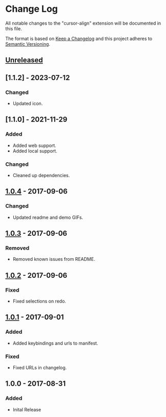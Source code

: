 # Change Log
All notable changes to the "cursor-align" extension will be documented in this file.

The format is based on [Keep a Changelog](http://keepachangelog.com/en/1.0.0/) and this project adheres to [Semantic Versioning](http://semver.org/spec/v2.0.0.html).

## [Unreleased]

## [1.1.2] - 2023-07-12
### Changed
- Updated icon.

## [1.1.0] - 2021-11-29
### Added
- Added web support.
- Added local support.

### Changed
- Cleaned up dependencies.

## [1.0.4] - 2017-09-06
### Changed
- Updated readme and demo GIFs.

## [1.0.3] - 2017-09-06
### Removed
- Removed known issues from README.

## [1.0.2] - 2017-09-06
### Fixed
- Fixed selections on redo.

## [1.0.1] - 2017-09-01
### Added
- Added keybindings and urls to manifest.

### Fixed
- Fixed URLs in changelog.

## 1.0.0 - 2017-08-31
### Added
- Inital Release

[Unreleased]: https://github.com/yo1dog/vscode-cursor-align/compare/v1.0.4...HEAD
[1.0.4]: https://github.com/yo1dog/vscode-cursor-align/compare/v1.0.3...v1.0.4
[1.0.3]: https://github.com/yo1dog/vscode-cursor-align/compare/v1.0.2...v1.0.3
[1.0.2]: https://github.com/yo1dog/vscode-cursor-align/compare/v1.0.1...v1.0.2
[1.0.1]: https://github.com/yo1dog/vscode-cursor-align/compare/v1.0.0...v1.0.1